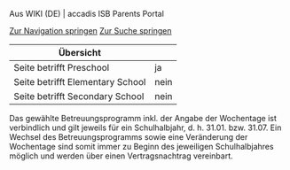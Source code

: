 Aus WIKI (DE) | accadis ISB Parents Portal

[Zur Navigation springen](/ISB-Eltern-wiki/de/Preschool-Programme#mw-head) [Zur Suche springen](/ISB-Eltern-wiki/de/Preschool-Programme#searchInput)

| Übersicht | |
| --- | --- |
| Seite betrifft Preschool | ja |
| Seite betrifft Elementary School | nein |
| Seite betrifft Secondary School | nein |

Das gewählte Betreuungsprogramm inkl. der Angabe der Wochentage ist verbindlich und gilt jeweils für ein Schulhalbjahr, d. h. 31.01. bzw. 31.07. Ein Wechsel des Betreuungsprogramms sowie eine Veränderung der Wochentage sind somit immer zu Beginn des jeweiligen Schulhalbjahres möglich und werden über einen Vertragsnachtrag vereinbart.